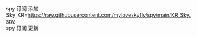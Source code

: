 spy 订阅 添加 Sky_KR=https://raw.githubusercontent.com/myloveskyfly/spy/main/KR_Sky.spy </br>
spy 订阅 更新
